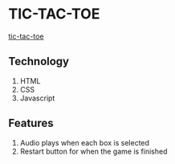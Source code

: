 # TIC-TAC-TOE
[tic-tac-toe](https://bdeacon2001.github.io/tic-tac-toe/)
## Technology
1. HTML
1. CSS
1. Javascript

## Features
1. Audio plays when each box is selected
1. Restart button for when the game is finished
